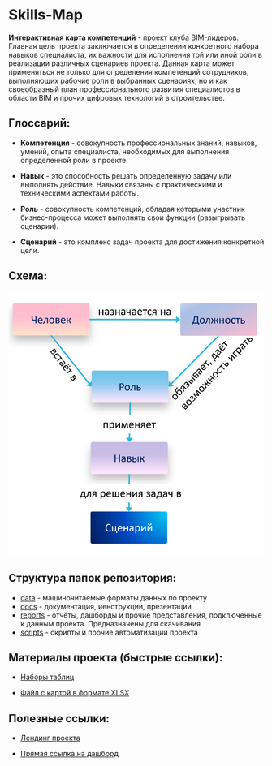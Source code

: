 # Skills-Map

**Интерактивная карта компетенций** - проект клуба BIM-лидеров. Главная цель проекта заключается в определении конкретного набора навыков специалиста, их важности для исполнения той или иной роли в реализации различных сценариев проекта. Данная карта может применяться не только для определения компетенций сотрудников, выполняющих рабочие роли в выбранных сценариях, но и как своеобразный план профессионального развития специалистов в области BIM и прочих цифровых технологий в строительстве.

## Глоссарий:

- **Компетенция** - совокупность профессиональных знаний, навыков, умений, опыта специалиста, необходимых для выполнения определенной роли в проекте.
  
- **Навык** - это способность решать определенную задачу или выполнять действие. Навыки связаны с практическими и техническими аспектами работы.
  
- **Роль** - совокупность компетенций, обладая которыми участник бизнес-процесса может выполнять свои функции (разыгрывать сценарии).
  
- **Сценарий** - это комплекс задач проекта для достижения конкретной цели.
## Схема:
<img src="docs/images/схема1.png" style="width: 512px">

## Структура папок репозитория:
- [data](data) - машиночитаемые форматы данных по проекту
- [docs](docs) - документация, иенструкции, презентации
- [reports](reports) - отчёты, дашборды и прочие представления, подключенные к данным проекта. Предназначены для скачивания
- [scripts](scripts) - скрипты и прочие автоматизации проекта

## Материалы проекта (быстрые ссылки):

- [Наборы таблиц](data/csv)

- [Файл с картой в формате XLSX](https://github.com/ruBLC/Skills-Map/raw/main/reports/xls/Карта%20компетенций.xlsx)

## Полезные ссылки:

- <a href="http://bimlider.ru/competency_map" target="_blank">Лендинг проекта</a>

- <a href="https://app.powerbi.com/view?r=eyJrIjoiNGUwNGY1ZTgtOGQzYS00MzVhLWIyOTQtZWNjZDgyNmRmMDNiIiwidCI6ImJlYmM0MDQ1LTkyODAtNDU5ZS1hZGZhLTdmMzMwNWMxNzNmMiIsImMiOjl9" target="_blank">Прямая ссылка на дашборд</a>
